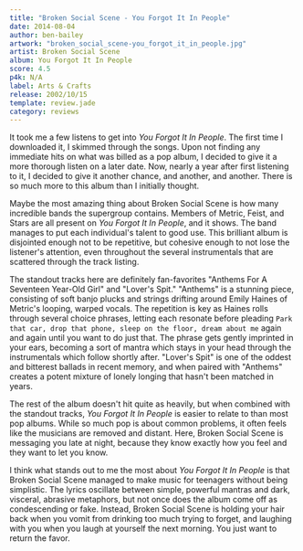 ```yaml
---
title: "Broken Social Scene - You Forgot It In People"
date: 2014-08-04
author: ben-bailey
artwork: "broken_social_scene-you_forgot_it_in_people.jpg"
artist: Broken Social Scene
album: You Forgot It In People
score: 4.5
p4k: N/A
label: Arts & Crafts
release: 2002/10/15
template: review.jade
category: reviews
---
```


It took me a few listens to get into *You Forgot It In People*. The first time I downloaded it, I skimmed through the songs. Upon not finding any immediate hits on what was billed as a pop album, I decided to give it a more thorough listen on a later date. Now, nearly a year after first listening to it, I decided to give it another chance, and another, and another. There is so much more to this album than I initially thought.

<span class="more">

Maybe the most amazing thing about Broken Social Scene is how many incredible bands the supergroup contains. Members of Metric, Feist, and Stars are all present on *You Forgot It In People*, and it shows. The band manages to put each individual's talent to good use. This brilliant album is disjointed enough not to be repetitive, but cohesive enough to not lose the listener's attention, even throughout the several instrumentals that are scattered through the track listing.

The standout tracks here are definitely fan-favorites "Anthems For A Seventeen Year-Old Girl" and "Lover's Spit." "Anthems" is a stunning piece, consisting of soft banjo plucks and strings drifting around Emily Haines of Metric's looping, warped vocals. The repetition is key as Haines rolls through several choice phrases, letting each resonate before pleading `Park that car, drop that phone, sleep on the floor, dream about me` again and again until you want to do just that. The phrase gets gently imprinted in your ears, becoming a sort of mantra which stays in your head through the instrumentals which follow shortly after. "Lover's Spit" is one of the oddest and bitterest ballads in recent memory, and when paired with "Anthems" creates a potent mixture of lonely longing that hasn't been matched in years.

The rest of the album doesn't hit quite as heavily, but when combined with the standout tracks, *You Forgot It In People* is easier to relate to than most pop albums. While so much pop is about common problems, it often feels like the musicians are removed and distant. Here, Broken Social Scene is messaging you late at night, because they know exactly how you feel and they want to let you know.

I think what stands out to me the most about *You Forgot It In People* is that Broken Social Scene managed to make music for teenagers without being simplistic. The lyrics oscillate between simple, powerful mantras and dark, visceral, abrasive metaphors, but not once does the album come off as condescending or fake. Instead, Broken Social Scene is holding your hair back when you vomit from drinking too much trying to forget, and laughing with you when you laugh at yourself the next morning. You just want to return the favor.
